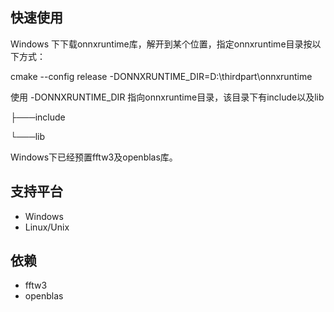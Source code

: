 
## 快速使用

Windows 下下载onnxruntime库，解开到某个位置，指定onnxruntime目录按以下方式：

cmake  --config release -DONNXRUNTIME_DIR=D:\\thirdpart\\onnxruntime

使用  -DONNXRUNTIME_DIR  指向onnxruntime目录，该目录下有include以及lib

├───include

└───lib

Windows下已经预置fftw3及openblas库。

## 支持平台

- Windows
- Linux/Unix

## 依赖
- fftw3
- openblas
